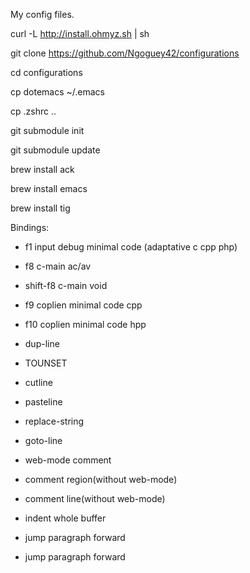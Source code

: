 My config files.

curl -L http://install.ohmyz.sh | sh

git clone https://github.com/Ngoguey42/configurations

cd configurations

cp dotemacs ~/.emacs

cp .zshrc ..

git submodule init

git submodule update

brew install ack

brew install emacs

brew install tig

Bindings:

* f1 input debug minimal code (adaptative c cpp php)
* f8 c-main ac/av
* shift-f8 c-main void
* f9 coplien minimal code cpp
* f10 coplien minimal code hpp

* <kp-7> dup-line
* <kp-6> TOUNSET
* <kp-1> cutline
* <kp-0> pasteline

* <kp-8> replace-string
* <kp-9> goto-line

* <kp-5> web-mode comment
* <kp-6> comment region(without web-mode)
* <kp-3> comment line(without web-mode)

* <kp-divide> indent whole buffer
* <kp-substract> jump paragraph forward
* <kp-add> jump paragraph forward


